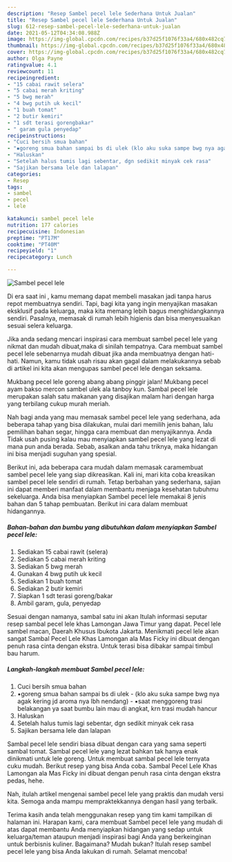 ```yaml
---
description: "Resep Sambel pecel lele Sederhana Untuk Jualan"
title: "Resep Sambel pecel lele Sederhana Untuk Jualan"
slug: 612-resep-sambel-pecel-lele-sederhana-untuk-jualan
date: 2021-05-12T04:34:08.988Z
image: https://img-global.cpcdn.com/recipes/b37d25f1076f33a4/680x482cq70/sambel-pecel-lele-foto-resep-utama.jpg
thumbnail: https://img-global.cpcdn.com/recipes/b37d25f1076f33a4/680x482cq70/sambel-pecel-lele-foto-resep-utama.jpg
cover: https://img-global.cpcdn.com/recipes/b37d25f1076f33a4/680x482cq70/sambel-pecel-lele-foto-resep-utama.jpg
author: Olga Payne
ratingvalue: 4.1
reviewcount: 11
recipeingredient:
- "15 cabai rawit selera"
- "5 cabai merah kriting"
- "5 bwg merah"
- "4 bwg putih uk kecil"
- "1 buah tomat"
- "2 butir kemiri"
- "1 sdt terasi gorengbakar"
- " garam gula penyedap"
recipeinstructions:
- "Cuci bersih smua bahan"
- "▪goreng smua bahan sampai bs di ulek (klo aku suka sampe bwg nya agak kering jd aroma nya lbh nendang) ▪saat menggoreng trasi belakangan ya saat bumbu lain mau di angkat, krn trasi mudah hancur"
- "Haluskan"
- "Setelah halus tumis lagi sebentar, dgn sedikit minyak cek rasa"
- "Sajikan bersama lele dan lalapan"
categories:
- Resep
tags:
- sambel
- pecel
- lele

katakunci: sambel pecel lele 
nutrition: 177 calories
recipecuisine: Indonesian
preptime: "PT17M"
cooktime: "PT40M"
recipeyield: "1"
recipecategory: Lunch

---
```



![Sambel pecel lele](https://img-global.cpcdn.com/recipes/b37d25f1076f33a4/680x482cq70/sambel-pecel-lele-foto-resep-utama.jpg)

Di era  saat ini , kamu memang dapat membeli masakan jadi tanpa harus repot membuatnya sendiri. Tapi, bagi kita yang ingin menyajikan masakan eksklusif pada keluarga, maka kita memang lebih bagus menghidangkannya sendiri. Pasalnya, memasak di rumah lebih higienis dan bisa menyesuaikan sesuai selera keluarga.

Jika anda sedang mencari inspirasi cara membuat sambel pecel lele yang nikmat dan mudah dibuat,maka di sinilah tempatnya. Cara membuat sambel pecel lele  sebenarnya mudah dibuat jika anda membuatnya dengan hati-hati. Namun, kamu tidak usah risau akan gagal dalam melakukannya 
sebab di artikel ini kita akan mengupas sambel pecel lele dengan seksama.  

Mukbang pecel lele goreng abang abang pinggir jalan! Mukbang pecel ayam bakso mercon sambel ulek ala tanboy kun. Sambal pecel lele merupakan salah satu makanan yang disajikan malam hari dengan harga yang terbilang cukup murah meriah.

Nah bagi anda yang mau memasak sambel pecel lele yang sederhana, ada beberapa tahap yang bisa dilakukan, mulai dari memilih jenis bahan, lalu pemilihan bahan segar, hingga cara membuat dan menyajikannya. Anda Tidak usah pusing kalau mau menyiapkan sambel pecel lele yang lezat di mana pun anda berada. Sebab, asalkan anda  tahu triknya, maka hidangan ini bisa menjadi suguhan yang spesial.

Berikut ini, ada beberapa cara mudah dalam memasak caramembuat sambel pecel lele yang siap dikreasikan. Kali ini, mari kita coba kreasikan sambel pecel lele sendiri di rumah. Tetap berbahan yang sederhana, sajian ini dapat memberi manfaat dalam membantu menjaga kesehatan tubuhmu sekeluarga. Anda bisa menyiapkan Sambel pecel lele memakai 8 jenis bahan dan 5 tahap pembuatan. Berikut ini cara dalam membuat hidangannya.

<!--inarticleads1-->

##### Bahan-bahan dan bumbu yang dibutuhkan dalam menyiapkan Sambel pecel lele:

1. Sediakan 15 cabai rawit (selera)
1. Sediakan 5 cabai merah kriting
1. Sediakan 5 bwg merah
1. Gunakan 4 bwg putih uk kecil
1. Sediakan 1 buah tomat
1. Sediakan 2 butir kemiri
1. Siapkan 1 sdt terasi goreng/bakar
1. Ambil  garam, gula, penyedap


Sesuai dengan namanya, sambal satu ini akan Itulah informasi seputar resep sambal pecel lele khas Lamongan Jawa Timur yang dapat. Pecel lele sambel macan, Daerah Khusus Ibukota Jakarta. Menikmati pecel lele akan sangat Sambal Pecel Lele Khas Lamongan ala Mas Ficky ini dibuat dengan penuh rasa cinta dengan ekstra. Untuk terasi bisa dibakar sampai timbul bau harum. 

<!--inarticleads2-->

##### Langkah-langkah membuat Sambel pecel lele:

1. Cuci bersih smua bahan
1. ▪goreng smua bahan sampai bs di ulek - (klo aku suka sampe bwg nya agak kering jd aroma nya lbh nendang) - ▪saat menggoreng trasi belakangan ya saat bumbu lain mau di angkat, krn trasi mudah hancur
1. Haluskan
1. Setelah halus tumis lagi sebentar, dgn sedikit minyak cek rasa
1. Sajikan bersama lele dan lalapan


Sambal pecel lele sendiri biasa dibuat dengan cara yang sama seperti sambal tomat. Sambal pecel lele yang lezat bahkan tak hanya enak dinikmati untuk lele goreng. Untuk membuat sambal pecel lele ternyata cuku mudah. Berikut resep yang bisa Anda coba. Sambal Pecel Lele Khas Lamongan ala Mas Ficky ini dibuat dengan penuh rasa cinta dengan ekstra pedas, hehe. 

Nah, itulah artikel mengenai  sambel pecel lele  yang praktis dan mudah versi kita. Semoga anda mampu mempraktekkannya dengan hasil yang terbaik. 

Terima kasih anda telah menggunakan resep yang tim kami tampilkan di halaman ini. Harapan kami, cara membuat  Sambel pecel lele yang mudah di atas dapat membantu Anda menyiapkan hidangan yang sedap untuk keluarga/teman ataupun menjadi inspirasi bagi Anda yang berkeinginan untuk berbisnis kuliner. Bagaimana? Mudah bukan? Itulah resep sambel pecel lele yang bisa Anda lakukan di rumah. Selamat mencoba!

